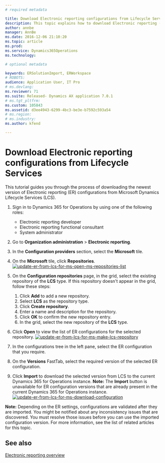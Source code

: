 ```yaml
---
# required metadata

title: Download Electronic reporting configurations from Lifecycle Services | Microsoft Docs
description: This topic explains how to download Electronic reporting (ER) configurations from Microsoft Dynamics Lifecycle Services (LCS).
author: annbe
manager: AnnBe
ms.date: 2016-12-06 21:10:20
ms.topic: article
ms.prod: 
ms.service: Dynamics365Operations
ms.technology: 

# optional metadata

keywords: ERSolutionImport, ERWorkspace
# ROBOTS: 
audience: Application User, IT Pro
# ms.devlang: 
ms.reviewer: 71
ms.suite: Released- Dynamics AX application 7.0.1
# ms.tgt_pltfrm: 
ms.custom: 105843
ms.assetid: d3ee4943-6299-4bc3-be3e-b7592c593a54
# ms.region: 
# ms.industry: 
ms.author: kfend

---
```


# Download Electronic reporting configurations from Lifecycle Services

This tutorial guides you through the process of downloading the newest version of Electronic reporting (ER) configurations from Microsoft Dynamics Lifecycle Services (LCS).

1.  Sign in to Dynamics 365 for Operations by using one of the following roles:
    -   Electronic reporting developer
    -   Electronic reporting functional consultant
    -   System administrator

2.  Go to **Organization administration** &gt; **Electronic reporting**.
3.  In the **Configuration providers** section, select the **Microsoft** tile.
4.  On the **Microsoft** tile, click **Repositories**. [![update-er-from-lcs-for-ms-open-ms-repositories-list](media/Update-ER-from-LCS-for-MS-open-MS-repositories-list.png)](media/Update-ER-from-LCS-for-MS-open-MS-repositories-list.png)
5.  On the **Configuration repositories** page, in the grid, select the existing repository of the **LCS** type. If this repository doesn't appear in the grid, follow these steps:
    1.  Click **Add** to add a new repository.
    2.  Select **LCS** as the repository type.
    3.  Click **Create repository**.
    4.  Enter a name and description for the repository.
    5.  Click **OK** to confirm the new repository entry.
    6.  In the grid, select the new repository of the **LCS** type.

6.  Click **Open** to view the list of ER configurations for the selected repository. [![update-er-from-lcs-for-ms-make-lcs-repository](media/Update-ER-from-LCS-for-MS-make-LCS-repository.png)](media/Update-ER-from-LCS-for-MS-make-LCS-repository.png)
7.  In the configurations tree in the left pane, select the ER configuration that you require.
8.  On the **Versions** FastTab, select the required version of the selected ER configuration.
9.  Click **Import** to download the selected version from LCS to the current Dynamics 365 for Operations instance. **Note:** The **Import** button is unavailable for ER configuration versions that are already present in the current Dynamics 365 for Operations instance. [![update-er-from-lcs-for-ms-download-configuration](media/Update-ER-from-LCS-for-MS-download-configuration.png)](media/Update-ER-from-LCS-for-MS-download-configuration.png)

**Note:** Depending on the ER settings, configurations are validated after they are imported. You might be notified about any inconsistency issues that are discovered. You must resolve those issues before you can use the imported configuration version. For more information, see the list of related articles for this topic.

See also
--------

[Electronic reporting overview](http://ax.help.dynamics.com/en/wiki/general-electronic-reporting-ger/)

